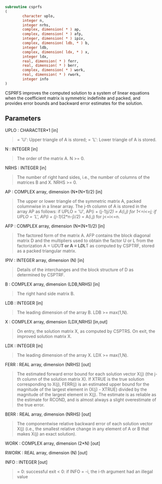 ```fortran
subroutine csprfs
(
        character uplo,
        integer n,
        integer nrhs,
        complex, dimension( * ) ap,
        complex, dimension( * ) afp,
        integer, dimension( * ) ipiv,
        complex, dimension( ldb, * ) b,
        integer ldb,
        complex, dimension( ldx, * ) x,
        integer ldx,
        real, dimension( * ) ferr,
        real, dimension( * ) berr,
        complex, dimension( * ) work,
        real, dimension( * ) rwork,
        integer info
)
```

CSPRFS improves the computed solution to a system of linear
equations when the coefficient matrix is symmetric indefinite
and packed, and provides error bounds and backward error estimates
for the solution.

## Parameters
UPLO : CHARACTER*1 [in]
> = 'U':  Upper triangle of A is stored;
> = 'L':  Lower triangle of A is stored.

N : INTEGER [in]
> The order of the matrix A.  N >= 0.

NRHS : INTEGER [in]
> The number of right hand sides, i.e., the number of columns
> of the matrices B and X.  NRHS >= 0.

AP : COMPLEX array, dimension (N*(N+1)/2) [in]
> The upper or lower triangle of the symmetric matrix A, packed
> columnwise in a linear array.  The j-th column of A is stored
> in the array AP as follows:
> if UPLO = 'U', AP(i + (j-1)*j/2) = A(i,j) for 1<=i<=j;
> if UPLO = 'L', AP(i + (j-1)*(2*n-j)/2) = A(i,j) for j<=i<=n.

AFP : COMPLEX array, dimension (N*(N+1)/2) [in]
> The factored form of the matrix A.  AFP contains the block
> diagonal matrix D and the multipliers used to obtain the
> factor U or L from the factorization A = U*D*U**T or
> A = L*D*L**T as computed by CSPTRF, stored as a packed
> triangular matrix.

IPIV : INTEGER array, dimension (N) [in]
> Details of the interchanges and the block structure of D
> as determined by CSPTRF.

B : COMPLEX array, dimension (LDB,NRHS) [in]
> The right hand side matrix B.

LDB : INTEGER [in]
> The leading dimension of the array B.  LDB >= max(1,N).

X : COMPLEX array, dimension (LDX,NRHS) [in,out]
> On entry, the solution matrix X, as computed by CSPTRS.
> On exit, the improved solution matrix X.

LDX : INTEGER [in]
> The leading dimension of the array X.  LDX >= max(1,N).

FERR : REAL array, dimension (NRHS) [out]
> The estimated forward error bound for each solution vector
> X(j) (the j-th column of the solution matrix X).
> If XTRUE is the true solution corresponding to X(j), FERR(j)
> is an estimated upper bound for the magnitude of the largest
> element in (X(j) - XTRUE) divided by the magnitude of the
> largest element in X(j).  The estimate is as reliable as
> the estimate for RCOND, and is almost always a slight
> overestimate of the true error.

BERR : REAL array, dimension (NRHS) [out]
> The componentwise relative backward error of each solution
> vector X(j) (i.e., the smallest relative change in
> any element of A or B that makes X(j) an exact solution).

WORK : COMPLEX array, dimension (2*N) [out]

RWORK : REAL array, dimension (N) [out]

INFO : INTEGER [out]
> = 0:  successful exit
> < 0:  if INFO = -i, the i-th argument had an illegal value
